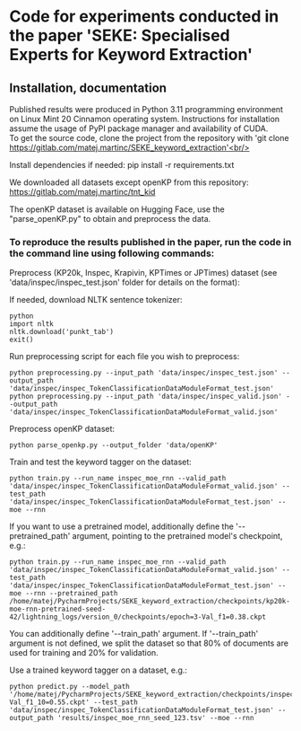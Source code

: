 # Code for experiments conducted in the paper 'SEKE: Specialised Experts for Keyword Extraction' #

## Installation, documentation ##

Published results were produced in Python 3.11 programming environment on Linux Mint 20 Cinnamon operating system. Instructions for installation assume the usage of PyPI package manager and availability of CUDA.<br/>
To get the source code, clone the project from the repository with 'git clone https://gitlab.com/matej.martinc/SEKE_keyword_extraction'<br/>

Install dependencies if needed: pip install -r requirements.txt

We downloaded all datasets except openKP from this repository: https://gitlab.com/matej.martinc/tnt_kid

The openKP dataset is available on Hugging Face, use the "parse_openKP.py" to obtain and preprocess the data. 


### To reproduce the results published in the paper, run the code in the command line using following commands: ###

Preprocess (KP20k, Inspec, Krapivin, KPTimes or JPTimes) dataset (see 'data/inspec/inspec_test.json' folder for details on the format):<br/>

If needed, download NLTK sentence tokenizer:

```
python
import nltk
nltk.download('punkt_tab')
exit()
```
Run preprocessing script for each file you wish to preprocess:
```
python preprocessing.py --input_path 'data/inspec/inspec_test.json' --output_path 'data/inspec/inspec_TokenClassificationDataModuleFormat_test.json'
python preprocessing.py --input_path 'data/inspec/inspec_valid.json' --output_path 'data/inspec/inspec_TokenClassificationDataModuleFormat_valid.json'
```

Preprocess openKP dataset:<br/>

```
python parse_openkp.py --output_folder 'data/openKP'
```

Train and test the keyword tagger on the dataset:<br/>
```
python train.py --run_name inspec_moe_rnn --valid_path 'data/inspec/inspec_TokenClassificationDataModuleFormat_valid.json' --test_path 'data/inspec/inspec_TokenClassificationDataModuleFormat_test.json' --moe --rnn
```

If you want to use a pretrained model, additionally define the '--pretrained_path' argument, pointing to the pretrained model's checkpoint, e.g.:<br/>

```
python train.py --run_name inspec_moe_rnn --valid_path 'data/inspec/inspec_TokenClassificationDataModuleFormat_valid.json' --test_path 'data/inspec/inspec_TokenClassificationDataModuleFormat_test.json' --moe --rnn --pretrained_path /home/matej/PycharmProjects/SEKE_keyword_extraction/checkpoints/kp20k-moe-rnn-pretrained-seed-42/lightning_logs/version_0/checkpoints/epoch=3-Val_f1=0.38.ckpt
```

You can additionally define '--train_path' argument. If '--train_path' argument is not defined, we split the dataset so that 80% of documents are used for training and 20% for validation.


Use a trained keyword tagger on a dataset, e.g.:<br/>
```
python predict.py --model_path '/home/matej/PycharmProjects/SEKE_keyword_extraction/checkpoints/inspec_moe_rnn_seed_42/lightning_logs/version_0/checkpoints/epoch=3-Val_f1_10=0.55.ckpt' --test_path 'data/inspec/inspec_TokenClassificationDataModuleFormat_test.json' --output_path 'results/inspec_moe_rnn_seed_123.tsv' --moe --rnn
```

<!---
## Contributors to the code ##

Matej Martinc<br/>
Boshko Koloski<br/>
Hanh Thi Hong Tran<br/>


* [Knowledge Technologies Department](http://kt.ijs.si), Jožef Stefan Institute, Ljubljana
--->



